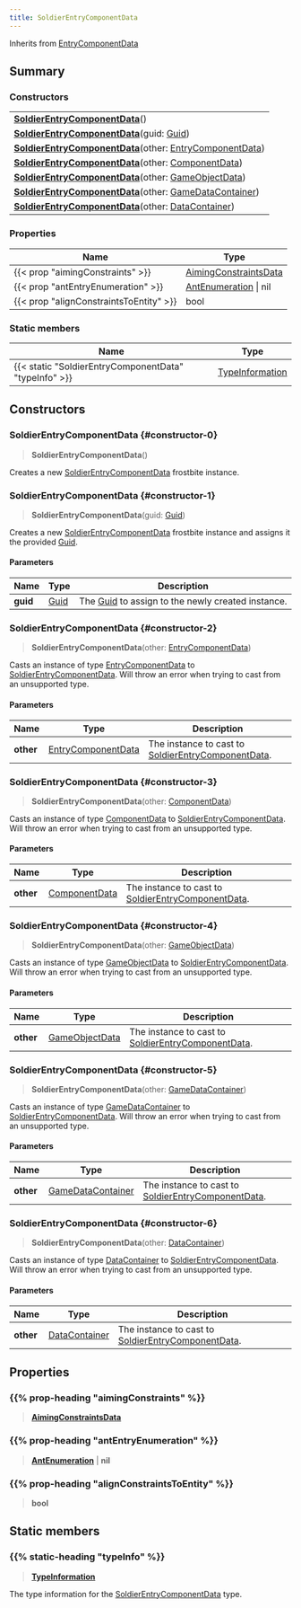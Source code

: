 ```yaml
---
title: SoldierEntryComponentData
---
```


Inherits from [EntryComponentData](/vext/ref/fb/entrycomponentdata)

## Summary

### Constructors

|  |
| --- |
| **[SoldierEntryComponentData](#constructor-0)**() |
| **[SoldierEntryComponentData](#constructor-1)**(guid: [Guid](/vext/ref/shared/type/guid)) |
| **[SoldierEntryComponentData](#constructor-2)**(other: [EntryComponentData](/vext/ref/fb/entrycomponentdata)) |
| **[SoldierEntryComponentData](#constructor-3)**(other: [ComponentData](/vext/ref/fb/componentdata)) |
| **[SoldierEntryComponentData](#constructor-4)**(other: [GameObjectData](/vext/ref/fb/gameobjectdata)) |
| **[SoldierEntryComponentData](#constructor-5)**(other: [GameDataContainer](/vext/ref/fb/gamedatacontainer)) |
| **[SoldierEntryComponentData](#constructor-6)**(other: [DataContainer](/vext/ref/shared/type/datacontainer)) |

### Properties

| Name | Type |
| ---- | ---- |
| {{< prop "aimingConstraints" >}} | [AimingConstraintsData](/vext/ref/fb/aimingconstraintsdata) |
| {{< prop "antEntryEnumeration" >}} | [AntEnumeration](/vext/ref/fb/antenumeration) \| nil |
| {{< prop "alignConstraintsToEntity" >}} | bool |

### Static members

| Name | Type |
| ---- | ---- |
| {{< static "SoldierEntryComponentData" "typeInfo" >}} | [TypeInformation](/vext/ref/shared/type/typeinformation) |

## Constructors

### SoldierEntryComponentData {#constructor-0}

> **SoldierEntryComponentData**()

Creates a new [SoldierEntryComponentData](/vext/ref/fb/soldierentrycomponentdata) frostbite instance.

### SoldierEntryComponentData {#constructor-1}

> **SoldierEntryComponentData**(guid: [Guid](/vext/ref/shared/type/guid))

Creates a new [SoldierEntryComponentData](/vext/ref/fb/soldierentrycomponentdata) frostbite instance and assigns it the provided [Guid](/vext/ref/shared/type/guid).

#### Parameters

| Name | Type | Description |
| ---- | ---- | ----------- |
| **guid** | [Guid](/vext/ref/shared/type/guid) | The [Guid](/vext/ref/shared/type/guid) to assign to the newly created instance. |

### SoldierEntryComponentData {#constructor-2}

> **SoldierEntryComponentData**(other: [EntryComponentData](/vext/ref/fb/entrycomponentdata))

Casts an instance of type [EntryComponentData](/vext/ref/fb/entrycomponentdata) to [SoldierEntryComponentData](/vext/ref/fb/soldierentrycomponentdata). Will throw an error when trying to cast from an unsupported type.

#### Parameters

| Name | Type | Description |
| ---- | ---- | ----------- |
| **other** | [EntryComponentData](/vext/ref/fb/entrycomponentdata) | The instance to cast to [SoldierEntryComponentData](/vext/ref/fb/soldierentrycomponentdata). |

### SoldierEntryComponentData {#constructor-3}

> **SoldierEntryComponentData**(other: [ComponentData](/vext/ref/fb/componentdata))

Casts an instance of type [ComponentData](/vext/ref/fb/componentdata) to [SoldierEntryComponentData](/vext/ref/fb/soldierentrycomponentdata). Will throw an error when trying to cast from an unsupported type.

#### Parameters

| Name | Type | Description |
| ---- | ---- | ----------- |
| **other** | [ComponentData](/vext/ref/fb/componentdata) | The instance to cast to [SoldierEntryComponentData](/vext/ref/fb/soldierentrycomponentdata). |

### SoldierEntryComponentData {#constructor-4}

> **SoldierEntryComponentData**(other: [GameObjectData](/vext/ref/fb/gameobjectdata))

Casts an instance of type [GameObjectData](/vext/ref/fb/gameobjectdata) to [SoldierEntryComponentData](/vext/ref/fb/soldierentrycomponentdata). Will throw an error when trying to cast from an unsupported type.

#### Parameters

| Name | Type | Description |
| ---- | ---- | ----------- |
| **other** | [GameObjectData](/vext/ref/fb/gameobjectdata) | The instance to cast to [SoldierEntryComponentData](/vext/ref/fb/soldierentrycomponentdata). |

### SoldierEntryComponentData {#constructor-5}

> **SoldierEntryComponentData**(other: [GameDataContainer](/vext/ref/fb/gamedatacontainer))

Casts an instance of type [GameDataContainer](/vext/ref/fb/gamedatacontainer) to [SoldierEntryComponentData](/vext/ref/fb/soldierentrycomponentdata). Will throw an error when trying to cast from an unsupported type.

#### Parameters

| Name | Type | Description |
| ---- | ---- | ----------- |
| **other** | [GameDataContainer](/vext/ref/fb/gamedatacontainer) | The instance to cast to [SoldierEntryComponentData](/vext/ref/fb/soldierentrycomponentdata). |

### SoldierEntryComponentData {#constructor-6}

> **SoldierEntryComponentData**(other: [DataContainer](/vext/ref/shared/type/datacontainer))

Casts an instance of type [DataContainer](/vext/ref/shared/type/datacontainer) to [SoldierEntryComponentData](/vext/ref/fb/soldierentrycomponentdata). Will throw an error when trying to cast from an unsupported type.

#### Parameters

| Name | Type | Description |
| ---- | ---- | ----------- |
| **other** | [DataContainer](/vext/ref/shared/type/datacontainer) | The instance to cast to [SoldierEntryComponentData](/vext/ref/fb/soldierentrycomponentdata). |

## Properties

### {{% prop-heading "aimingConstraints" %}}

> **[AimingConstraintsData](/vext/ref/fb/aimingconstraintsdata)**

### {{% prop-heading "antEntryEnumeration" %}}

> **[AntEnumeration](/vext/ref/fb/antenumeration)** \| **nil**

### {{% prop-heading "alignConstraintsToEntity" %}}

> **bool**

## Static members

### {{% static-heading "typeInfo" %}}

> **[TypeInformation](/vext/ref/shared/type/typeinformation)**

The type information for the [SoldierEntryComponentData](/vext/ref/fb/soldierentrycomponentdata) type.

